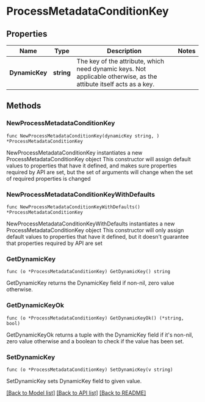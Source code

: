 # ProcessMetadataConditionKey

## Properties

Name | Type | Description | Notes
------------ | ------------- | ------------- | -------------
**DynamicKey** | **string** | The key of the attribute, which need dynamic keys.   Not applicable otherwise, as the attibute itself acts as a key. | 

## Methods

### NewProcessMetadataConditionKey

`func NewProcessMetadataConditionKey(dynamicKey string, ) *ProcessMetadataConditionKey`

NewProcessMetadataConditionKey instantiates a new ProcessMetadataConditionKey object
This constructor will assign default values to properties that have it defined,
and makes sure properties required by API are set, but the set of arguments
will change when the set of required properties is changed

### NewProcessMetadataConditionKeyWithDefaults

`func NewProcessMetadataConditionKeyWithDefaults() *ProcessMetadataConditionKey`

NewProcessMetadataConditionKeyWithDefaults instantiates a new ProcessMetadataConditionKey object
This constructor will only assign default values to properties that have it defined,
but it doesn't guarantee that properties required by API are set

### GetDynamicKey

`func (o *ProcessMetadataConditionKey) GetDynamicKey() string`

GetDynamicKey returns the DynamicKey field if non-nil, zero value otherwise.

### GetDynamicKeyOk

`func (o *ProcessMetadataConditionKey) GetDynamicKeyOk() (*string, bool)`

GetDynamicKeyOk returns a tuple with the DynamicKey field if it's non-nil, zero value otherwise
and a boolean to check if the value has been set.

### SetDynamicKey

`func (o *ProcessMetadataConditionKey) SetDynamicKey(v string)`

SetDynamicKey sets DynamicKey field to given value.



[[Back to Model list]](../README.md#documentation-for-models) [[Back to API list]](../README.md#documentation-for-api-endpoints) [[Back to README]](../README.md)


